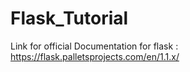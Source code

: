 # Flask_Tutorial
Link for official Documentation for flask : https://flask.palletsprojects.com/en/1.1.x/
